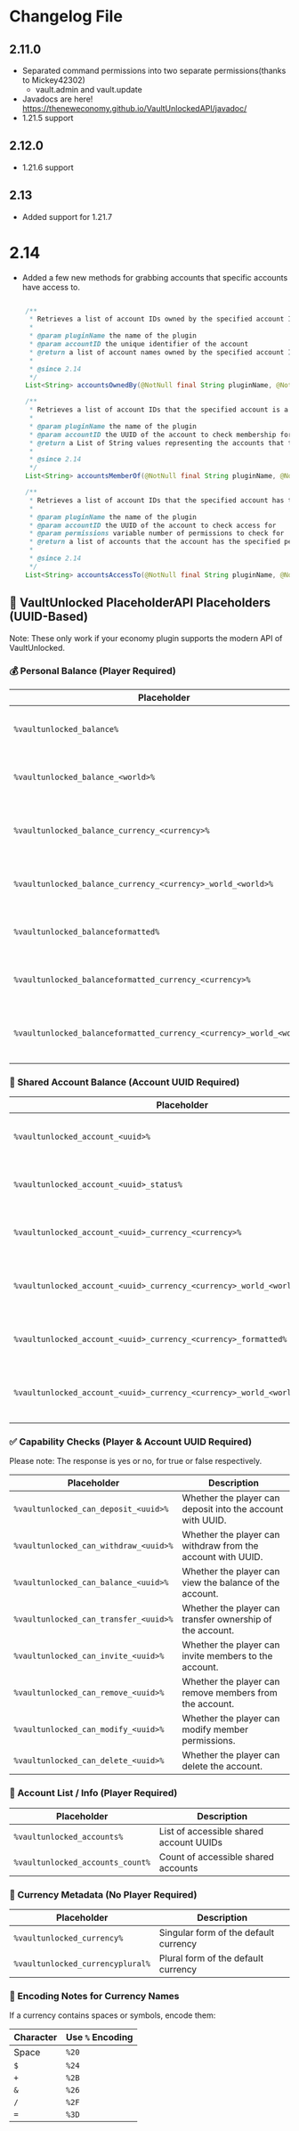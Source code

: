 # Changelog File

## 2.11.0
- Separated command permissions into two separate permissions(thanks to Mickey42302)
  - vault.admin and vault.update
- Javadocs are here! https://theneweconomy.github.io/VaultUnlockedAPI/javadoc/
- 1.21.5 support


## 2.12.0
- 1.21.6 support

## 2.13
- Added support for 1.21.7

# 2.14
- Added a few new methods for grabbing accounts that specific accounts have access to.
```java

    /**
     * Retrieves a list of account IDs owned by the specified account ID.
     *
     * @param pluginName the name of the plugin
     * @param accountID the unique identifier of the account
     * @return a list of account names owned by the specified account ID
     *
     * @since 2.14
     */
    List<String> accountsOwnedBy(@NotNull final String pluginName, @NotNull final UUID accountID)

    /**
     * Retrieves a list of account IDs that the specified account is a member of.
     *
     * @param pluginName the name of the plugin
     * @param accountID the UUID of the account to check membership for
     * @return a List of String values representing the accounts that the account is a member of
     *
     * @since 2.14
     */
    List<String> accountsMemberOf(@NotNull final String pluginName, @NotNull final UUID accountID)

    /**
     * Retrieves a list of account IDs that the specified account has the specified permissions for.
     *
     * @param pluginName the name of the plugin
     * @param accountID the UUID of the account to check access for
     * @param permissions variable number of permissions to check for
     * @return a list of accounts that the account has the specified permissions to
     *
     * @since 2.14
     */
    List<String> accountsAccessTo(@NotNull final String pluginName, @NotNull final UUID accountID, @NotNull final AccountPermission... permissions)

```

## 📘 VaultUnlocked PlaceholderAPI Placeholders (UUID-Based)

Note: These only work if your economy plugin supports the modern API of VaultUnlocked.

### 💰 Personal Balance (Player Required)

| Placeholder                                                                 | Description                                                             |
|-----------------------------------------------------------------------------|-------------------------------------------------------------------------|
| `%vaultunlocked_balance%`                                                  | Player’s balance in the default world                                  |
| `%vaultunlocked_balance_<world>%`                                          | Player’s balance in a specific world                                   |
| `%vaultunlocked_balance_currency_<currency>%`                              | Balance in a specific currency (default world)                         |
| `%vaultunlocked_balance_currency_<currency>_world_<world>%`                | Balance in a specific currency and world                               |
| `%vaultunlocked_balanceformatted%`                                         | Formatted balance (e.g., `$1,234.56`)                                  |
| `%vaultunlocked_balanceformatted_currency_<currency>%`                     | Formatted balance in a specific currency                               |
| `%vaultunlocked_balanceformatted_currency_<currency>_world_<world>%`       | Formatted balance in a specific currency and world                     |

### 🏦 Shared Account Balance (Account UUID Required)

| Placeholder                                                                                         | Description                                                             |
|-----------------------------------------------------------------------------------------------------|-------------------------------------------------------------------------|
| `%vaultunlocked_account_<uuid>%`                                                                    | Shared account balance (default currency/world)                        |
| `%vaultunlocked_account_<uuid>_status%`                                                             | Whether the player has access to the shared account                    |
| `%vaultunlocked_account_<uuid>_currency_<currency>%`                                                | Shared account balance in a specific currency                          |
| `%vaultunlocked_account_<uuid>_currency_<currency>_world_<world>%`                                  | Shared account balance in a specific currency and world                |
| `%vaultunlocked_account_<uuid>_currency_<currency>_formatted%`                                      | Formatted balance in a specific currency                               |
| `%vaultunlocked_account_<uuid>_currency_<currency>_world_<world>_formatted%`                        | Formatted balance in a specific currency and world                     |


### ✅ Capability Checks (Player & Account UUID Required)

Please note: The response is yes or no, for true or false respectively.

| Placeholder                              | Description                                                    |
|------------------------------------------|----------------------------------------------------------------|
| `%vaultunlocked_can_deposit_<uuid>%`     | Whether the player can deposit into the account with UUID.     |
| `%vaultunlocked_can_withdraw_<uuid>%`    | Whether the player can withdraw from the account with UUID.    |
| `%vaultunlocked_can_balance_<uuid>%`     | Whether the player can view the balance of the account.        |
| `%vaultunlocked_can_transfer_<uuid>%`    | Whether the player can transfer ownership of the account.      |
| `%vaultunlocked_can_invite_<uuid>%`      | Whether the player can invite members to the account.          |
| `%vaultunlocked_can_remove_<uuid>%`      | Whether the player can remove members from the account.        |
| `%vaultunlocked_can_modify_<uuid>%`      | Whether the player can modify member permissions.              |
| `%vaultunlocked_can_delete_<uuid>%`      | Whether the player can delete the account.                     |

### 📂 Account List / Info (Player Required)

| Placeholder                         | Description                                             |
|-------------------------------------|---------------------------------------------------------|
| `%vaultunlocked_accounts%`         | List of accessible shared account UUIDs                |
| `%vaultunlocked_accounts_count%`   | Count of accessible shared accounts                    |

### 💱 Currency Metadata (No Player Required)

| Placeholder                           | Description                             |
|---------------------------------------|-----------------------------------------|
| `%vaultunlocked_currency%`            | Singular form of the default currency   |
| `%vaultunlocked_currencyplural%`      | Plural form of the default currency     |

### 🔡 Encoding Notes for Currency Names

If a currency contains spaces or symbols, encode them:

| Character | Use `%` Encoding |
|-----------|------------------|
| Space     | `%20`            |
| `$`       | `%24`            |
| `+`       | `%2B`            |
| `&`       | `%26`            |
| `/`       | `%2F`            |
| `=`       | `%3D`            |
